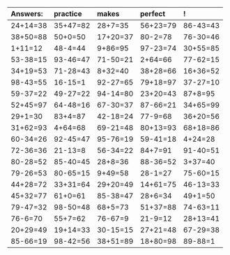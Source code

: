 | Answers: | practice | makes | perfect | ! |
| :--- | :--- | :--- | :--- | :--- |
| 24+14=38 | 35+47=82 | 28+7=35 | 56+23=79 | 86-43=43 | 
| 38+50=88 | 50+0=50 | 17+20=37 | 80-2=78 | 76-30=46 | 
| 1+11=12 | 48-4=44 | 9+86=95 | 97-23=74 | 30+55=85 | 
| 53-38=15 | 93-46=47 | 71-50=21 | 2+64=66 | 77-62=15 | 
| 34+19=53 | 71-28=43 | 8+32=40 | 38+28=66 | 16+36=52 | 
| 98-43=55 | 16-15=1 | 92-27=65 | 79+18=97 | 37-27=10 | 
| 59-37=22 | 49-27=22 | 94-14=80 | 23+20=43 | 87+8=95 | 
| 52+45=97 | 64-48=16 | 67-30=37 | 87-66=21 | 34+65=99 | 
| 29+1=30 | 83+4=87 | 42-18=24 | 77-9=68 | 36+20=56 | 
| 31+62=93 | 4+64=68 | 69-21=48 | 80+13=93 | 68+18=86 | 
| 60-34=26 | 92-45=47 | 95-76=19 | 59-41=18 | 4+24=28 | 
| 72-36=36 | 21-13=8 | 56-34=22 | 84+7=91 | 91-40=51 | 
| 80-28=52 | 85-40=45 | 28+8=36 | 88-36=52 | 3+37=40 | 
| 79-26=53 | 80-65=15 | 9+49=58 | 28-1=27 | 75-60=15 | 
| 44+28=72 | 33+31=64 | 29+20=49 | 14+61=75 | 46-13=33 | 
| 45+32=77 | 61+0=61 | 85-38=47 | 28+6=34 | 49+1=50 | 
| 79-47=32 | 98-50=48 | 68+5=73 | 51+37=88 | 74-63=11 | 
| 76-6=70 | 55+7=62 | 76-67=9 | 21-9=12 | 28+13=41 | 
| 20+29=49 | 19+14=33 | 30-15=15 | 27+21=48 | 67-29=38 | 
| 85-66=19 | 98-42=56 | 38+51=89 | 18+80=98 | 89-88=1 | 
